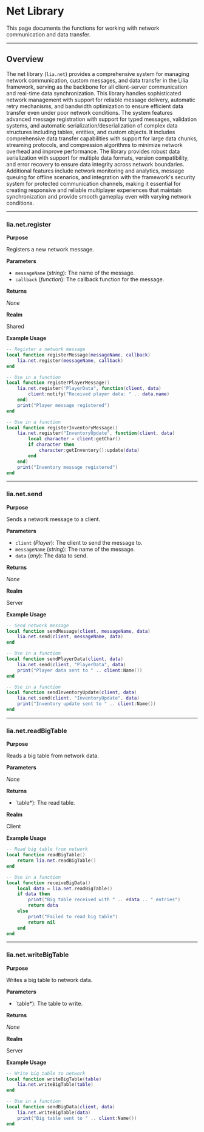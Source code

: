 # Net Library

This page documents the functions for working with network communication and data transfer.

---

## Overview

The net library (`lia.net`) provides a comprehensive system for managing network communication, custom messages, and data transfer in the Lilia framework, serving as the backbone for all client-server communication and real-time data synchronization. This library handles sophisticated network management with support for reliable message delivery, automatic retry mechanisms, and bandwidth optimization to ensure efficient data transfer even under poor network conditions. The system features advanced message registration with support for typed messages, validation systems, and automatic serialization/deserialization of complex data structures including tables, entities, and custom objects. It includes comprehensive data transfer capabilities with support for large data chunks, streaming protocols, and compression algorithms to minimize network overhead and improve performance. The library provides robust data serialization with support for multiple data formats, version compatibility, and error recovery to ensure data integrity across network boundaries. Additional features include network monitoring and analytics, message queuing for offline scenarios, and integration with the framework's security system for protected communication channels, making it essential for creating responsive and reliable multiplayer experiences that maintain synchronization and provide smooth gameplay even with varying network conditions.

---

### lia.net.register

**Purpose**

Registers a new network message.

**Parameters**

* `messageName` (*string*): The name of the message.
* `callback` (*function*): The callback function for the message.

**Returns**

*None*

**Realm**

Shared

**Example Usage**

```lua
-- Register a network message
local function registerMessage(messageName, callback)
    lia.net.register(messageName, callback)
end

-- Use in a function
local function registerPlayerMessage()
    lia.net.register("PlayerData", function(client, data)
        client:notify("Received player data: " .. data.name)
    end)
    print("Player message registered")
end

-- Use in a function
local function registerInventoryMessage()
    lia.net.register("InventoryUpdate", function(client, data)
        local character = client:getChar()
        if character then
            character:getInventory():update(data)
        end
    end)
    print("Inventory message registered")
end
```

---

### lia.net.send

**Purpose**

Sends a network message to a client.

**Parameters**

* `client` (*Player*): The client to send the message to.
* `messageName` (*string*): The name of the message.
* `data` (*any*): The data to send.

**Returns**

*None*

**Realm**

Server

**Example Usage**

```lua
-- Send network message
local function sendMessage(client, messageName, data)
    lia.net.send(client, messageName, data)
end

-- Use in a function
local function sendPlayerData(client, data)
    lia.net.send(client, "PlayerData", data)
    print("Player data sent to " .. client:Name())
end

-- Use in a function
local function sendInventoryUpdate(client, data)
    lia.net.send(client, "InventoryUpdate", data)
    print("Inventory update sent to " .. client:Name())
end
```

---

### lia.net.readBigTable

**Purpose**

Reads a big table from network data.

**Parameters**

*None*

**Returns**

* `table*): The read table.

**Realm**

Client

**Example Usage**

```lua
-- Read big table from network
local function readBigTable()
    return lia.net.readBigTable()
end

-- Use in a function
local function receiveBigData()
    local data = lia.net.readBigTable()
    if data then
        print("Big table received with " .. #data .. " entries")
        return data
    else
        print("Failed to read big table")
        return nil
    end
end
```

---

### lia.net.writeBigTable

**Purpose**

Writes a big table to network data.

**Parameters**

* `table*): The table to write.

**Returns**

*None*

**Realm**

Server

**Example Usage**

```lua
-- Write big table to network
local function writeBigTable(table)
    lia.net.writeBigTable(table)
end

-- Use in a function
local function sendBigData(client, data)
    lia.net.writeBigTable(data)
    print("Big table sent to " .. client:Name())
end
```